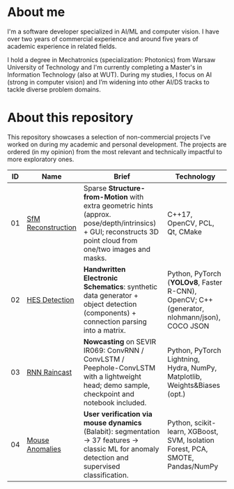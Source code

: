 # About me

I'm a software developer specialized in AI/ML and computer vision. I have over two years of commercial experience and around five years of academic experience in related fields.

I hold a degree in Mechatronics (specialization: Photonics) from Warsaw University of Technology and I'm currently completing a Master's in Information Technology (also at WUT). During my studies, I focus on AI (strong in computer vision) and I’m widening into other AI/DS tracks to tackle diverse problem domains.

# About this repository

This repository showcases a selection of non-commercial projects I’ve worked on during my academic and personal development. The projects are ordered (in my opinion) from the most relevant and technically impactful to more exploratory ones.

| ID | Name | Brief | Technology |
|----|------|-------|------------|
| 01 | [SfM Reconstruction](https://github.com/wmakurat/sfm_reconstruction) | Sparse **Structure-from-Motion** with extra geometric hints (approx. pose/depth/intrinsics) + GUI; reconstructs 3D point cloud from one/two images and masks. | C++17, OpenCV, PCL, Qt, CMake |
| 02 | [HES Detection](https://github.com/wmakurat/hes_detection) | **Handwritten Electronic Schematics**: synthetic data generator + object detection (components) + connection parsing into a matrix. | Python, PyTorch (**YOLOv8**, Faster R-CNN), OpenCV; C++ (generator, nlohmann/json), COCO JSON |
| 03 | [RNN Raincast](https://github.com/wmakurat/rnn_raincast) | **Nowcasting** on SEVIR IR069: ConvRNN / ConvLSTM / Peephole-ConvLSTM with a lightweight head; demo sample, checkpoint and notebook included. | Python, PyTorch Lightning, Hydra, NumPy, Matplotlib, Weights&Biases (opt.) |
| 04 | [Mouse Anomalies](https://github.com/wmakurat/mouse_anomalies_detection) | **User verification via mouse dynamics** (Balabit): segmentation → 37 features → classic ML for anomaly detection and supervised classification. | Python, scikit-learn, XGBoost, SVM, Isolation Forest, PCA, SMOTE, Pandas/NumPy |

